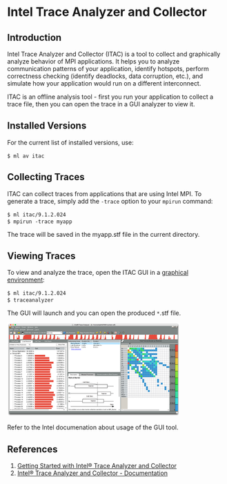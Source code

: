 # Intel Trace Analyzer and Collector

## Introduction

Intel Trace Analyzer and Collector (ITAC) is a tool to collect and graphically analyze behavior of MPI applications. It helps you to analyze communication patterns of your application, identify hotspots, perform correctness checking (identify deadlocks, data corruption, etc.), and simulate how your application would run on a different interconnect.

ITAC is an offline analysis tool - first you run your application to collect a trace file, then you can open the trace in a GUI analyzer to view it.

## Installed Versions

For the current list of installed versions, use:

```console
$ ml av itac
```

## Collecting Traces

ITAC can collect traces from applications that are using Intel MPI. To generate a trace, simply add the `-trace` option to your `mpirun` command:

```console
$ ml itac/9.1.2.024
$ mpirun -trace myapp
```

The trace will be saved in the myapp.stf file in the current directory.

## Viewing Traces

To view and analyze the trace, open the ITAC GUI in a [graphical environment][1]:

```console
$ ml itac/9.1.2.024
$ traceanalyzer
```

The GUI will launch and you can open the produced `*`.stf file.

![](../../../img/Snmekobrazovky20151204v15.35.12.png)

Refer to the Intel documenation about usage of the GUI tool.

## References

1. [Getting Started with Intel® Trace Analyzer and Collector][a]
1. [Intel® Trace Analyzer and Collector - Documentation][b]

[1]: ../../../general/accessing-the-clusters/graphical-user-interface/x-window-system.md

[a]: https://software.intel.com/en-us/get-started-with-itac-for-linux
[b]: https://software.intel.com/en-us/intel-trace-analyzer
